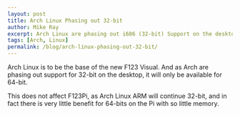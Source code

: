 ```yaml
---
layout: post
title: Arch Linux Phasing out 32-bit
author: Mike Ray
excerpt: Arch Linux are phasing out i686 (32-bit) Support on the desktop
tags: [Arch, Linux]
permalink: /blog/arch-linux-phasing-out-32-bit/
---
```


Arch Linux is to be the base of the new F123 Visual. And as Arch are phasing out support for 32-bit 
on the desktop, it will only be available for 64-bit.

This does not affect F123Pi, as Arch Linux ARM will continue 32-bit, and in fact there is very 
little benefit for 64-bits on the Pi with so little memory.

